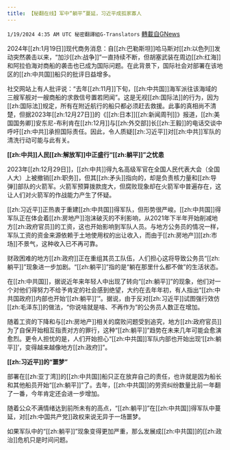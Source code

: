 ```yaml
---
title: 【秘翻在线】军中“躺平”蔓延，习近平成孤家寡人
---
```

`1/19/2024 4:35 AM UTC 秘密翻譯組G-Translators` [轉載自GNews](https://gnews.org/articles/2234184)

2024年[[zh:1月19日]]现代商务消息：自[[zh:巴勒斯坦]]哈马斯对[[zh:以色列]]发动突然袭击以来，“加沙[[zh:战争]]”一直持续不断，但胡塞武装在周边[[zh:红海]]和阿拉伯海对商船的袭击也已成为国际问题。在此背景下，国际社会对部署在该地区的[[zh:中共国]]船只的批评日益增多。

社交网站上有人批评说：“去年[[zh:11月]]下旬，[[zh:中共国]]海军派往该海域的三艘军舰对一艘商船的求救信号置若罔闻”。这是无视[[zh:国际法]]的行为，因为[[zh:国际法]]规定，所有在附近航行的船只都必须赶去救援。此事的真相尚不清楚，但据2023年[[zh:12月27日]]的《[[zh:日本]][[zh:新闻周刊]]》报道，[[zh:美国国务卿]]安东尼\-布利肯在[[zh:12月]]与[[zh:外交部]]长[[zh:王毅]]的电话交谈中呼吁[[zh:中共]]承担国际责任。因此，令人质疑[[zh:习近平]]对[[zh:中共]]军队的清洗行动可能与此有关。

**[[zh:中共]]人民[[zh:解放军]]中正盛行“[[zh:躺平]]”之忧患**

2023年[[zh:12月29日]]，[[zh:中共]]得九名高级军官在全国人民代表大会（全国人大）上被撤销[[zh:职务]]，但其[[zh:矛头]]指向的，却是负责核力量和[[zh:导弹]]部队的火箭军。火箭军预算拨款庞大，但腐败现象却在火箭军中普遍存在，这让人们对火箭军的作战能力产生了怀疑。

[[zh:习近平]]正热衷于重建[[zh:中共国]]得军队，但形势很严峻。[[zh:中共国]]得军队正在体会着[[zh:房地产]]泡沫破灭的不利影响，从2021年下半年开始削减地方[[zh:政府官员]]的工资，这也开始影响到军队人员。与地方公务员的情况一样，军队工资的资金来源依赖于土地使用权的出让收入，而由于[[zh:房地产]][[zh:市场]]不景气，这种收入已不再可靠。

财政困难的地方[[zh:政府]]正在重组其员工队伍，人们担心这将导致公务员“[[zh:躺平]]”现象进一步加剧。“[[zh:躺平]]”指的是“躺在那里什么都不做”的生活状态。

在[[zh:中共国]]，据说近年来年轻人中出现了转向“[[zh:躺平]]”的现象，他们对一个对他们得努力不给予肯定的社会感到绝望，大约在去年年初，有人指出“[[zh:中共国政府]]内部也开始‘[[zh:躺平]]’”。据说，由于反对[[zh:习近平]]试图强行效仿[[zh:毛泽东]]的做法，“你说啥就是啥、不再作为”的公务员人数正在增加。

随着工资的下降和与[[zh:房地产]]相关的腐败问题受到追究，地方[[zh:政府官员]]为了自保开始相互指责对方的罪行，这种“[[zh:躺平]]”趋势在未来几年可能会愈演愈烈。更令人担忧的是，人们开始担心“[[zh:中共国]]军队内部也开始出现‘[[zh:躺平]]’，变得越来越像地方[[zh:政府]]”。

**[[zh:习近平]]的“噩梦”**

部署在[[zh:亚丁湾]]的[[zh:中共国]]船只正在放弃自己的责任，也许就是因为船长和其他船员开始“[[zh:躺平]]”了。去年，[[zh:中共国]]的劳资纠纷数量比前一年翻了一番，今年肯定还会进一步增加。

随着公众不满情绪达到前所未有的高点，“[[zh:躺平]]”在[[zh:中共国]]得军队中蔓延，对[[zh:中国共产党]]政权来说无异于一场噩梦。

如果军队中的“[[zh:躺平]]”现象变得更加严重，那么发展成[[zh:中共国]]的[[zh:政治]]危机只是时间问题。
